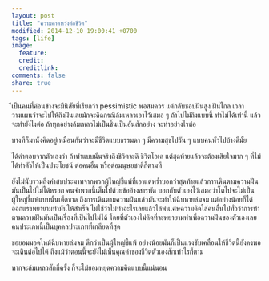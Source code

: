 ```yaml
---
layout: post
title: "ความคาดหวังต่อชีวิต"
modified: 2014-12-10 19:00:41 +0700
tags: [life]
image:
  feature:
  credit:
  creditlink:
comments: false
share: true
---
```

ีเป็นคนที่ค่อนข้างจะมีนิสัยที่เรียกว่า pessimistic พอสมควร แต่กลับชอบฝันสูง ฝันไกล
เวลาวางแผนว่าจะไปให้ถึงฝันเลยมักจะคิดกรณีล้มเหลวเอาไว้เสมอ ๆ ถ้าไปไม่ถึงแบบนี้ ทำไม่ได้เท่านี้ แล้วจะทำยังไงต่อ
ถ้าทุกอย่างล้มเหลวไม่เป็นชิ้นเป็นอันสักอย่าง จะทำอย่างไรต่อ

บางทีก็มานั่งคิดอยู่เหมือนกันว่าจะมีชีวิตแบบธรรมดา ๆ มีความสุขไปวัน ๆ แบบคนทั่วไปบ้างดีมั้ย

ได้คำตอบจากตัวเองว่า ถ้าทำแบบนั้นจริงถึงชีวิตจะดี ชีวิตโอเค แต่สุดท้ายแล้วจะต้องเสียใจมาก ๆ ที่ไม่ได้ทำตัวให้เป็นประโยชน์ ต่อคนอื่น หรือต่อมนุษยชาติก็ตามที

ยังไม่นับรวมถึงคำสบประมาทจากพวกผู้ใหญ่ขี้แพ้ที่เอาแต่พร่ำบอกว่าสุดท้ายแล้วการเดินตามความฝันมันเป็นไปไม่ได้หรอก
คนจำพวกนี้เต็มไปด้วยข้ออ้างสารพัด
บอกกับตัวเองไว้เสมอว่าโตไปจะไม่เป็นผู้ใหญ่ขี้แพ้แบบนั้นเด็ดขาด ถึงการเดินตามความฝันแล้วมันจะทำให้ฉิบหายล่มจม
แต่อย่างน้อยก็ได้ออกแรงพยายามทำมันให้สำเร็จ ไม่ใช่ว่าไม่ทำอะไรเลยแล้วไล่พ่นเศษความคิดใส่คนอื่นไปทั่วว่าการทำตามความฝันมันเป็นเรื่องที่เป็นไปไม่ได้
โดยที่ตัวเองไม่คิดที่จะพยายามทำเพื่อความฝันของตัวเองเลย คนประเภทนี้เป็นบุคคลประเภทที่เกลียดที่สุด

ขอยอมมอดไหม้ฉิบหายล่มจม ดีกว่าเป็นผู้ใหญ่ขี้แพ้
อย่างน้อยมันก็เป็นแรงขับเคลื่อนให้ชีวิตนี้ยังคงพอจะเดินต่อไปได้
ถึงแม้ว่าตอนนี้จะยังไม่เห็นคุณค่าของชีวิตตัวเองสักเท่าไรก็ตาม

หากจะล้มเหลวสักกี่ครั้ง ก็จะไม่ยอมหยุดความคิดแบบนี้แน่นอน
